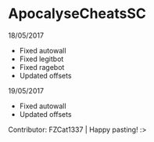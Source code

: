 # ApocalyseCheatsSC

18/05/2017
- Fixed autowall
- Fixed legitbot
- Fixed ragebot
- Updated offsets

19/05/2017
- Fixed autowall
- Updated offsets

Contributor: FZCat1337 |
Happy pasting! :>
